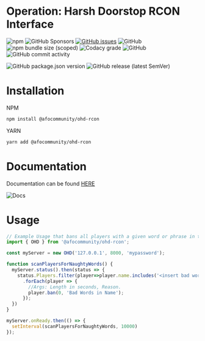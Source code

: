 # Operation: Harsh Doorstop RCON Interface

![npm](https://img.shields.io/npm/dw/@afocommunity/ohd-rcon) ![GitHub Sponsors](https://img.shields.io/github/sponsors/bombitmanbomb) [![GitHub issues](https://img.shields.io/github/issues/afocommunity/ohd-rcon)](https://github.com/afocommunity/OHD-RCON/issues) ![GitHub](https://img.shields.io/badge/license-MIT-brightgreen) ![npm bundle size (scoped)](https://img.shields.io/bundlephobia/minzip/@afocommunity/ohd-rcon) ![Codacy grade](https://img.shields.io/codacy/grade/bc777618c71e42fb87caae1c0c970327?logo=codacy) ![GitHub](https://img.shields.io/badge/node->=16.0.0-brightgreen) ![GitHub commit activity](https://img.shields.io/github/commit-activity/m/afocommunity/ohd-rcon)

![GitHub package.json version](https://img.shields.io/github/package-json/v/afocommunity/ohd-rcon) ![GitHub release (latest SemVer)](https://img.shields.io/github/v/release/afocommunity/ohd-rcon)

# Installation 

NPM
```bash
npm install @afocommunity/ohd-rcon
```
YARN
```bash
yarn add @afocommunity/ohd-rcon
```

# Documentation

Documentation can be found [HERE](https://afocommunity.github.io/OHD-RCON/modules.html) 

![Docs](https://img.shields.io/website?down_color=red&down_message=offline&up_color=brightgreen&up_message=online&url=https%3A%2F%2Fafocommunity.github.io%2FOHD-RCON%2Fmodules.html)

# Usage

```ts
// Example Usage that bans all players with a given word or phrase in their name.
import { OHD } from '@afocommunity/ohd-rcon';

const myServer = new OHD('127.0.0.1', 8000, 'mypassword');

function scanPlayersForNaughtyWords() {
  myServer.status().then(status => {
    status.Players.filter(player=>player.name.includes('<insert bad word here>'))
      .forEach(player => {
        //Args: Length in seconds, Reason.
        player.ban(0, 'Bad Words in Name');
      });
  })
}

myServer.onReady.then(() => {
  setInterval(scanPlayersForNaughtyWords, 10000)
});

```
